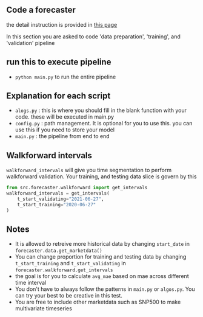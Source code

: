 ## Code a forecaster

the detail instruction is provided in [this page](https://docs.google.com/document/d/1jzxk1itNAUgwmJIzWonfWh8PlGJTIb0yvbpnKrwbyJQ/edit?usp=sharing)

In this section you are asked to code 'data preparation', 'training', and 'validation' pipeline

## run this to execute pipeline
-  ```python main.py``` to run the entire pipeline


## Explanation for each script
 - ```alogs.py``` : this is where you should fill in the blank function with your code. these will be executed in main.py
 - ```config.py``` : path management. It is optional for you to use this. you can use this if you need to store your model
 - ```main.py``` : the pipeline from end to end

## Walkforward intervals
```walkforward_intervals``` will give you time segmentation to perform walkforward validation.
Your training, and testing data slice is govern by this

```python
from src.forecaster.walkforward import get_intervals
walkforward_intervals = get_intervals(
    t_start_validating="2021-06-27",
    t_start_training="2020-06-27"
)
```

## Notes
- It is allowed to retreive more historical data by changing ```start_date``` in ```forecaster.data.get_marketdata()```
- You can change proportion for training and testing data by changing ```t_start_training``` and 
```t_start_validating``` in ```forecaster.walkforward.get_intervals```
- the goal is for you to calculate ```avg_mae``` based on mae across different time interval
- You don't have to always follow the patterns in ```main.py``` or ```algos.py```. You can try your best to be creative in this test.
- You are free to include other marketdata such as SNP500 to make multivariate timeseries